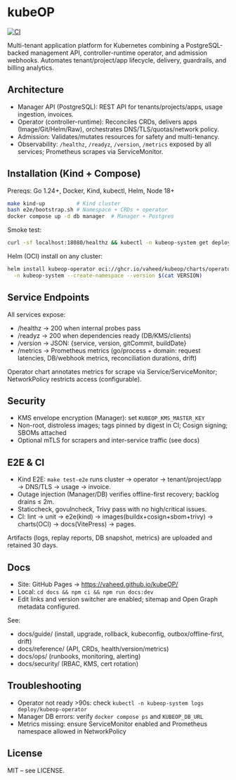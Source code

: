 # kubeOP

[![CI](https://github.com/vaheed/kubeOP/actions/workflows/ci.yaml/badge.svg)](.github/workflows/ci.yaml)

Multi-tenant application platform for Kubernetes combining a PostgreSQL-backed management API, controller-runtime operator, and admission webhooks. Automates tenant/project/app lifecycle, delivery, guardrails, and billing analytics.

## Architecture

- Manager API (PostgreSQL): REST API for tenants/projects/apps, usage ingestion, invoices.
- Operator (controller-runtime): Reconciles CRDs, delivers apps (Image/Git/Helm/Raw), orchestrates DNS/TLS/quotas/network policy.
- Admission: Validates/mutates resources for safety and multi-tenancy.
- Observability: `/healthz`, `/readyz`, `/version`, `/metrics` exposed by all services; Prometheus scrapes via ServiceMonitor.

## Installation (Kind + Compose)

Prereqs: Go 1.24+, Docker, Kind, kubectl, Helm, Node 18+

```bash
make kind-up          # Kind cluster
bash e2e/bootstrap.sh # Namespace + CRDs + operator
docker compose up -d db manager  # Manager + Postgres
```

Smoke test:

```bash
curl -sf localhost:18080/healthz && kubectl -n kubeop-system get deploy/kubeop-operator
```

Helm (OCI) install on any cluster:

```bash
helm install kubeop-operator oci://ghcr.io/vaheed/kubeop/charts/operator \
  -n kubeop-system --create-namespace --version $(cat VERSION)
```

## Service Endpoints

All services expose:

- /healthz → 200 when internal probes pass
- /readyz → 200 when dependencies ready (DB/KMS/clients)
- /version → JSON: {service, version, gitCommit, buildDate}
- /metrics → Prometheus metrics (go/process + domain: request latencies, DB/webhook metrics, reconciliation durations, drift)

Operator chart annotates metrics for scrape via Service/ServiceMonitor; NetworkPolicy restricts access (configurable).

## Security

- KMS envelope encryption (Manager): set `KUBEOP_KMS_MASTER_KEY`
- Non-root, distroless images; tags pinned by digest in CI; Cosign signing; SBOMs attached
- Optional mTLS for scrapers and inter-service traffic (see docs)

## E2E & CI

- Kind E2E: `make test-e2e` runs cluster → operator → tenant/project/app → DNS/TLS → usage → invoice.
- Outage injection (Manager/DB) verifies offline-first recovery; backlog drains ≤ 2m.
- Staticcheck, govulncheck, Trivy pass with no high/critical issues.
- CI: lint → unit → e2e(kind) → images(buildx+cosign+sbom+trivy) → charts(OCI) → docs(VitePress) → pages.

Artifacts (logs, replay reports, DB snapshot, metrics) are uploaded and retained 30 days.

## Docs

- Site: GitHub Pages → https://vaheed.github.io/kubeOP/
- Local: `cd docs && npm ci && npm run docs:dev`
- Edit links and version switcher are enabled; sitemap and Open Graph metadata configured.

See:

- docs/guide/ (install, upgrade, rollback, kubeconfig, outbox/offline-first, drift)
- docs/reference/ (API, CRDs, health/version/metrics)
- docs/ops/ (runbooks, monitoring, alerting)
- docs/security/ (RBAC, KMS, cert rotation)

## Troubleshooting

- Operator not ready >90s: check `kubectl -n kubeop-system logs deploy/kubeop-operator`
- Manager DB errors: verify `docker compose ps` and `KUBEOP_DB_URL`
- Metrics missing: ensure ServiceMonitor enabled and Prometheus namespace allowed in NetworkPolicy

## License

MIT – see LICENSE.
